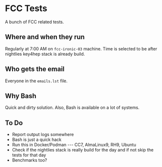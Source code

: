 # FCC Tests

A bunch of FCC related tests.


## Where and when they run

Regularly at 7:00 AM on `fcc-ironic-03` machine. Time is selected to be after
nightlies key4hep stack is already build.


## Who gets the email

Everyone in the `emails.lst` file.


## Why Bash

Quick and dirty solution. Also, Bash is available on a lot of systems.


## To Do

* Report output logs somewhere
* Bash is just a quick hack
* Run this in Docker/Podman --- CC7, AlmaLinux9, RH9, Ubuntu
* Check if the nightlies stack is really build for the day and if not skip the
    tests for that day
* Benchmarks too?
